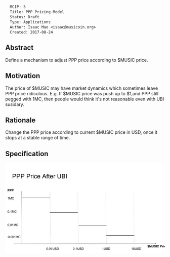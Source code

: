       MCIP: 5
      Title: PPP Pricing Model
      Status: Draft
      Type: Applications
      Author: Isaac Mao <isaac@musicoin.org>
      Created: 2017-08-24

Abstract
--------
Define a mechanism to adjust PPP price according to $MUSIC price.

Motivation
----------
The price of $MUSIC may have market dynamics which sometimes leave PPP price ridiculous. E.g. If $MUSIC price was push up to $1,and PPP still pegged with 1MC, then people would think it's not reasonable even with UBI susidary.  

Rationale
---------
Change the PPP price according to current $MUSIC price in USD, once it stops at a stable range of time.

Specification
-------------
<img src=./mcip-5/pppprice.jpg>
